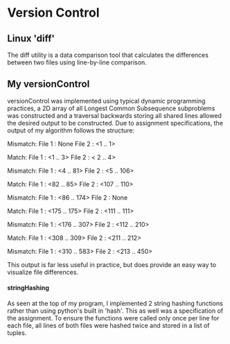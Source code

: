 # Version Control
  
  
## Linux 'diff'  
The diff utility is a data comparison tool that calculates the differences between two files using line-by-line comparison.
  
## My versionControl  
versionControl was implemented using typical dynamic programming practices, a 2D array of all Longest Common Subsequence subproblems was constructed and a traversal backwards storing all shared lines allowed the desired output to be constructed.
Due to assignment specifications, the output of my algorithm follows the structure:
  
  
Mismatch: File 1 : None File 2 : <1 .. 1>
  
Match: File 1 : <1 .. 3> File 2 : < 2 .. 4>
  
Mismatch: File 1 : <4 .. 81> File 2 : <5 .. 106>
  
Match: File 1 : <82 .. 85> File 2 : <107 .. 110>
  
Mismatch: File 1 : <86 .. 174> File 2 : None
  
Match: File 1 : <175 .. 175> File 2 : <111 .. 111>
  
Mismatch: File 1 : <176 .. 307> File 2 : <112 .. 210>
  
Match: File 1 : <308 .. 309> File 2 : <211 .. 212>
  
Mismatch: File 1 : <310 .. 583> File 2 : <213 .. 450>
  
  
This output is far less useful in practice, but does provide an easy way to visualize file differences.
  
  
#### stringHashing
  
As seen at the top of my program, I implemented 2 string hashing functions rather than using python's built in 'hash'. This as well was a specification of the assignment. To ensure the functions were called only once per line for each file, all lines of both files were hashed twice and stored in a list of tuples. 
